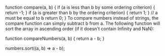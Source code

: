 function compare(a, b) {
  if (a is less than b by some ordering criterion) {
    return -1;
  }
  if (a is greater than b by the ordering criterion) {
    return 1;
  }
  // a must be equal to b
  return 0;
}
To compare numbers instead of strings, the compare function can simply subtract b from a. The following function will sort the array in ascending order (if it doesn't contain Infinity and NaN):

function compareNumbers(a, b) {
  return a - b;
}

numbers.sort((a, b) => a - b);